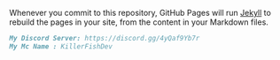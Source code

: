 Whenever you commit to this repository, GitHub Pages will run [Jekyll](https://jekyllrb.com/) to rebuild the pages in your site, from the content in your Markdown files.

```markdown
My Discord Server: https://discord.gg/4yQaf9Yb7r
My Mc Name : KillerFishDev
```
